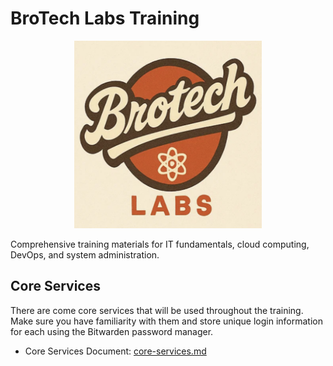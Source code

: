 # BroTech Labs Training

<p align="center">
  <img width="300" height="300" src="brotech-logo1.png" alt="CodeLab Logo">
</p>

Comprehensive training materials for IT fundamentals, cloud computing, DevOps, and system administration.

## Core Services

There are come core services that will be used throughout the training. Make sure you have familiarity with them and store unique login information for each using the Bitwarden password manager.

- Core Services Document: [core-services.md](core-services.md)